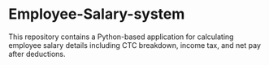 # Employee-Salary-system
This repository contains a Python-based application for calculating employee salary details including CTC breakdown, income tax, and net pay after deductions.
